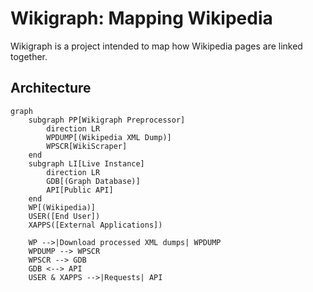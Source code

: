 # Wikigraph: Mapping Wikipedia
Wikigraph is a project intended to map how Wikipedia pages are linked together.

## Architecture
```mermaid
graph
    subgraph PP[Wikigraph Preprocessor]
        direction LR
        WPDUMP[(Wikipedia XML Dump)]
        WPSCR[WikiScraper]
    end
    subgraph LI[Live Instance]
        direction LR
        GDB[(Graph Database)]
        API[Public API]
    end
    WP[(Wikipedia)]
    USER([End User])
    XAPPS([External Applications])
    
    WP -->|Download processed XML dumps| WPDUMP
    WPDUMP --> WPSCR
    WPSCR --> GDB
    GDB <--> API
    USER & XAPPS -->|Requests| API
```